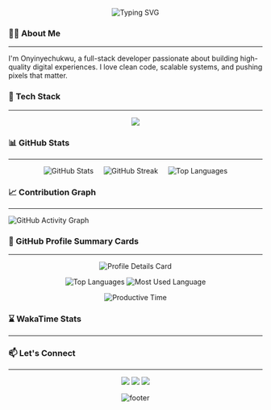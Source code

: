 <!-- Typing SVG Header -->
<p align="center">
  <img src="https://readme-typing-svg.herokuapp.com?font=Fira+Code&weight=500&size=25&duration=3000&pause=1000&color=57A0FF&center=true&vCenter=true&width=500&lines=Hello!+I'm+Onyinyechukwu;Software+Engineer;TypeScript+%26+JavaScript+Expert;Full-Stack+Developer" alt="Typing SVG" />
</p>


### 👨‍💻 About Me
---
<p align="left">I'm Onyinyechukwu, a full-stack developer passionate about building high-quality digital experiences. I love clean code, scalable systems, and pushing pixels that matter.</p>

### 🚀 Tech Stack
---
<p align="center"> <img src="https://skillicons.dev/icons?i=ts,js,react,nextjs,nodejs,express,mongodb,postgres,java,spring,tailwind,git" /> </p>


### 📊 GitHub Stats
---
<div align="center" style="display: flex; justify-content: center; gap: 20px; flex-wrap: wrap;">
  <img src="https://github-readme-stats.vercel.app/api?username=Yinye013&show_icons=true&theme=tokyonight&hide_border=true" alt="GitHub Stats" />
  <img src="https://streak-stats.demolab.com/?user=Yinye013&theme=tokyonight&hide_border=true" alt="GitHub Streak" />
  <img src="https://github-readme-stats.vercel.app/api/top-langs/?username=Yinye013&layout=compact&theme=tokyonight&hide_border=true" alt="Top Languages" />
</div>



### 📈 Contribution Graph
---
<p align="left">
  <img src="https://github-readme-activity-graph.vercel.app/graph?username=Yinye013&theme=github-compact&hide_border=true" alt="GitHub Activity Graph" />
</p>


### 🧩 GitHub Profile Summary Cards
---
<p align="center">
  <img src="https://github-profile-summary-cards.vercel.app/api/cards/profile-details?username=Yinye013&theme=tokyonight" alt="Profile Details Card" />
</p>
<p align="center">
  <img src="https://github-profile-summary-cards.vercel.app/api/cards/repos-per-language?username=Yinye013&theme=tokyonight" alt="Top Languages" />
  <img src="https://github-profile-summary-cards.vercel.app/api/cards/most-commit-language?username=Yinye013&theme=tokyonight" alt="Most Used Language" />
</p>
<p align="center">
  <img src="https://github-profile-summary-cards.vercel.app/api/cards/productive-time?username=Yinye013&theme=tokyonight&utcOffset=1" alt="Productive Time" />
</p>


### ⌛ WakaTime Stats
---
<!--START_SECTION:waka-->
<!--END_SECTION:waka-->

### 📫 Let's Connect
---
<p align="center"> <a href="https://www.linkedin.com/in/onyinyechukwu-adesanya-517489204/"><img src="https://img.shields.io/badge/LinkedIn-blue?logo=linkedin&style=for-the-badge" /></a> <a href="mailto:yinadesanya@gmail.com"><img src="https://img.shields.io/badge/Gmail-red?logo=gmail&style=for-the-badge" /></a> <a href="https://x.com/yinye_xx"><img src="https://img.shields.io/badge/Twitter-black?logo=twitter&style=for-the-badge" /></a> </p>

<p align="center">
  <img src="https://capsule-render.vercel.app/api?type=waving&color=gradient&height=100&section=footer" alt="footer" />
</p>

